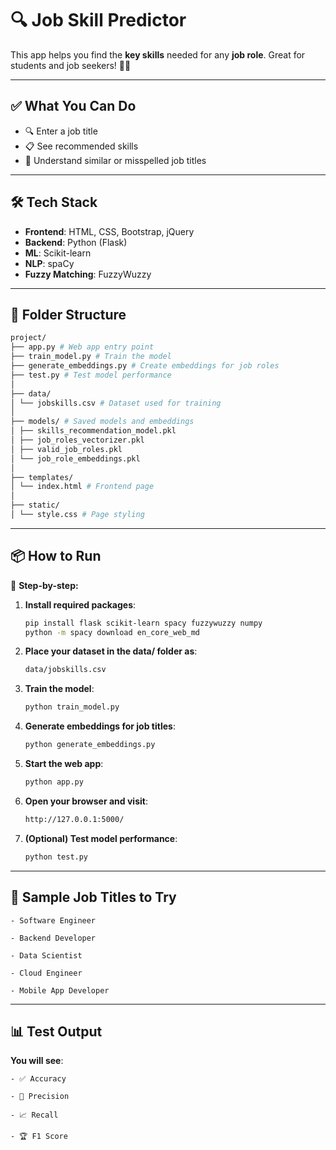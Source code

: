 # 🔍 Job Skill Predictor

This app helps you find the **key skills** needed for any **job role**. Great for students and job seekers! 💼✨

---

## ✅ What You Can Do

- 🔍 Enter a job title  
- 📋 See recommended skills  
- 🧠 Understand similar or misspelled job titles  

---

## 🛠 Tech Stack

- **Frontend**: HTML, CSS, Bootstrap, jQuery  
- **Backend**: Python (Flask)  
- **ML**: Scikit-learn  
- **NLP**: spaCy  
- **Fuzzy Matching**: FuzzyWuzzy  

---

## 📁 Folder Structure
```bash
project/
├── app.py # Web app entry point
├── train_model.py # Train the model
├── generate_embeddings.py # Create embeddings for job roles
├── test.py # Test model performance
│
├── data/
│ └── jobskills.csv # Dataset used for training
│
├── models/ # Saved models and embeddings
│ ├── skills_recommendation_model.pkl
│ ├── job_roles_vectorizer.pkl
│ ├── valid_job_roles.pkl
│ └── job_role_embeddings.pkl
│
├── templates/
│ └── index.html # Frontend page
│
├── static/
│ └── style.css # Page styling
```
---

## 📦 How to Run

🧪 **Step-by-step:**

1. **Install required packages**:
   ```bash
   pip install flask scikit-learn spacy fuzzywuzzy numpy
   python -m spacy download en_core_web_md
   ```

2. **Place your dataset in the data/ folder as**:
    ```bash
    data/jobskills.csv
    ```
3. **Train the model**:
    ```bash
    python train_model.py
    ```
3. **Generate embeddings for job titles**:
    ```bash
    python generate_embeddings.py
    ```
4. **Start the web app**:
    ```bash
    python app.py
    ```
5. **Open your browser and visit**:
    ```bash
    http://127.0.0.1:5000/
    ```
6. **(Optional) Test model performance**:
    ```bash
    python test.py
    ```
---

## 🧪 Sample Job Titles to Try

    - Software Engineer

    - Backend Developer

    - Data Scientist

    - Cloud Engineer

    - Mobile App Developer

---

## 📊 Test Output

**You will see**:

    - ✅ Accuracy

    - 📏 Precision

    - 📈 Recall

    - 🏆 F1 Score